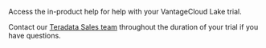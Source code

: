 Access the in-product help for help with your VantageCloud Lake trial.

Contact our [Teradata Sales team](mailto:VantageCloud.Trials@Teradata.com) throughout the duration of your trial if you have questions.